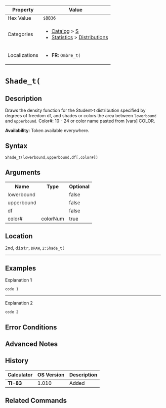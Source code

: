 | Property      | Value |
|---------------|-------|
| Hex Value     | `$BB36`|
| Categories    | <ul><li>[Catalog](<../categories/Catalog.md>) > [S](<../categories/Catalog.md#S>)</li><li>[Statistics](<../categories/Statistics.md>) > [Distributions](<../categories/Statistics.md#Distributions>)</li></ul> |
| Localizations | <ul><li><b>FR</b>: `Ombre_t(`</li></ul> |

# `Shade_t(`

## Description
Draws the density function for the Student-t distribution specified by degrees of freedom df, and shades or colors the area between `lowerbound` and `upperbound`.
Color#: 10 - 24 or color name pasted from [vars] COLOR.


<b>Availability</b>: Token available everywhere.

## Syntax
`Shade_t(lowerbound,upperbound,df[,color#])`

## Arguments
<table>
<tr><th>Name</th><th>Type</th><th>Optional</th></tr>

<tr><td>lowerbound</td><td></td><td>false</td></tr>

<tr><td>upperbound</td><td></td><td>false</td></tr>

<tr><td>df</td><td></td><td>false</td></tr>

<tr><td>color#</td><td>colorNum</td><td>true</td></tr>

</table>

## Location
<kbd>2nd</kbd>, <kbd>distr</kbd>, `DRAW`, `2:Shade_t(`
<hr>

## Examples

Explanation 1
```ti-basic
code 1
```
---
Explanation 2
```ti-basic
code 2
```

## Error Conditions


## Advanced Notes


## History
| Calculator | OS Version | Description |
|------------|------------|-------------|
| <b>TI-83</b> | 1.010 | Added

## Related Commands

    
